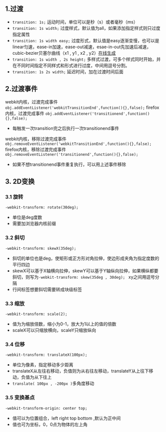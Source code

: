 ## 1.过渡

* `transition: 1s;` 运动时间，单位可以是秒（s）或者毫秒（ms）
* `transition: 1s width;` 过度样式，默认值为all，如果添加指定样式则只过度指定属性
* `transition: 1s width easy;` 过度形式，默认值是easy逐渐变慢，也可以是linear匀速，ease-in加速，ease-out减速，esae-in-out先加速后减速，cubic-bezier贝塞尔曲线（x1 , y1 , x2 , y2）[在线生成](https://matthewlein.com/ceaser/)
* `transition: 1s width , 2s height;` 多样式过渡，可多个样式同时开始，并在不同时间指定不同样式和形式进行过度，中间用逗号分割。
* `transition: 1s 2s width;` 延迟时间，加在过渡时间后面

## 2.过渡事件

webkit内核，过渡完成事件
`obj.addEventListener('webkitTransitionEnd',function(){},false);`
firefox内核，过渡完成事件
`obj.addEventListener('transitionend',function(){},false);`

* 每触发一次transition完之后执行一次transitionend事件

webkit内核，移除过渡完成事件
`obj.removeEventListener('webkitTransitionEnd',function(){},false);`
firefox内核，移除过渡完成事件
`obj.removeEventListener('transitionend',function(){},false);`

* 如果不想transitionend事件重复执行，可以用上述事件移除

## 3. 2D变换

### 3.1 旋转

`-webkit-transform: rotate(30deg); `

* 单位是deg度数
* 需要加浏览器内核前缀

### 3.2 斜切

`-webkit-transform: skewX(35deg); `

* 斜切的单位也是deg，使矩形或正方形对角拉伸，使边形成夹角为指定度数的平行四边
* skewX可以基于X轴横向拉伸，skewY可以基于Y轴纵向拉伸，如果横纵都要斜切，则写为`-webkit-transform: skew(35deg , 30deg); ` xy之间用逗号分隔
* 行间标签想要斜切需要转成块级标签

### 3.3 缩放

`-webkit-transform: scale(2); `

* 值为为缩放倍数，缩小为0-1，放大为1以上的值的倍数
* scaleX可以只缩放横向，scaleY只缩放纵向

### 3.4 位移

`-webkit-transform: translateX(100px); `

* 单位为像素，指定移动多少距离
* translateX从左往右移动，负值则为从右往左移动，translateY从上往下移动，负值为从下往上
* `translate( 100px , -200px )`多角度移动  

### 3.5 变换基点

`-webkit-transform-origin: center top; `

* 值可以为位置组合，left right top bottom ,默认为正中间
* 值也可为坐标，0，0点为物体的左上角

